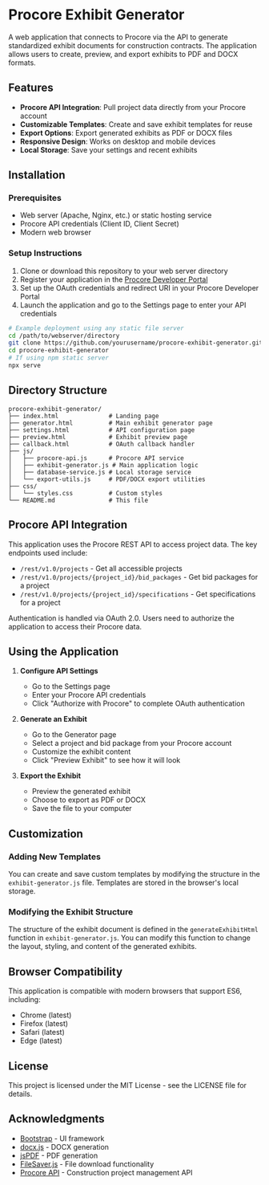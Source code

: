 # Procore Exhibit Generator

A web application that connects to Procore via the API to generate standardized exhibit documents for construction contracts. The application allows users to create, preview, and export exhibits to PDF and DOCX formats.

## Features

- **Procore API Integration**: Pull project data directly from your Procore account
- **Customizable Templates**: Create and save exhibit templates for reuse
- **Export Options**: Export generated exhibits as PDF or DOCX files
- **Responsive Design**: Works on desktop and mobile devices
- **Local Storage**: Save your settings and recent exhibits

## Installation

### Prerequisites

- Web server (Apache, Nginx, etc.) or static hosting service
- Procore API credentials (Client ID, Client Secret)
- Modern web browser

### Setup Instructions

1. Clone or download this repository to your web server directory
2. Register your application in the [Procore Developer Portal](https://developers.procore.com/)
3. Set up the OAuth credentials and redirect URI in your Procore Developer Portal
4. Launch the application and go to the Settings page to enter your API credentials

```bash
# Example deployment using any static file server
cd /path/to/webserver/directory
git clone https://github.com/yourusername/procore-exhibit-generator.git
cd procore-exhibit-generator
# If using npm static server
npx serve
```

## Directory Structure

```
procore-exhibit-generator/
├── index.html              # Landing page
├── generator.html          # Main exhibit generator page
├── settings.html           # API configuration page
├── preview.html            # Exhibit preview page
├── callback.html           # OAuth callback handler
├── js/
│   ├── procore-api.js      # Procore API service
│   ├── exhibit-generator.js # Main application logic
│   ├── database-service.js # Local storage service
│   └── export-utils.js     # PDF/DOCX export utilities
├── css/
│   └── styles.css          # Custom styles
└── README.md               # This file
```

## Procore API Integration

This application uses the Procore REST API to access project data. The key endpoints used include:

- `/rest/v1.0/projects` - Get all accessible projects
- `/rest/v1.0/projects/{project_id}/bid_packages` - Get bid packages for a project
- `/rest/v1.0/projects/{project_id}/specifications` - Get specifications for a project

Authentication is handled via OAuth 2.0. Users need to authorize the application to access their Procore data.

## Using the Application

1. **Configure API Settings**
   - Go to the Settings page
   - Enter your Procore API credentials
   - Click "Authorize with Procore" to complete OAuth authentication

2. **Generate an Exhibit**
   - Go to the Generator page
   - Select a project and bid package from your Procore account
   - Customize the exhibit content
   - Click "Preview Exhibit" to see how it will look

3. **Export the Exhibit**
   - Preview the generated exhibit
   - Choose to export as PDF or DOCX
   - Save the file to your computer

## Customization

### Adding New Templates

You can create and save custom templates by modifying the structure in the `exhibit-generator.js` file. Templates are stored in the browser's local storage.

### Modifying the Exhibit Structure

The structure of the exhibit document is defined in the `generateExhibitHtml` function in `exhibit-generator.js`. You can modify this function to change the layout, styling, and content of the generated exhibits.

## Browser Compatibility

This application is compatible with modern browsers that support ES6, including:

- Chrome (latest)
- Firefox (latest)
- Safari (latest)
- Edge (latest)

## License

This project is licensed under the MIT License - see the LICENSE file for details.

## Acknowledgments

- [Bootstrap](https://getbootstrap.com/) - UI framework
- [docx.js](https://docx.js.org/) - DOCX generation
- [jsPDF](https://github.com/parallax/jsPDF) - PDF generation
- [FileSaver.js](https://github.com/eligrey/FileSaver.js/) - File download functionality
- [Procore API](https://developers.procore.com/) - Construction project management API